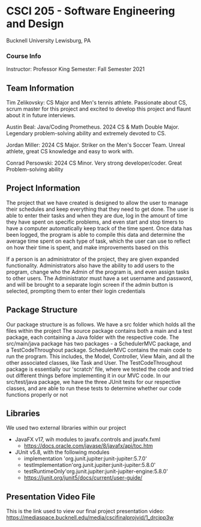 # CSCI 205 - Software Engineering and Design
Bucknell University
Lewisburg, PA
### Course Info
Instructor: Professor King
Semester: Fall Semester 2021
## Team Information

Tim Zelikovsky: CS Major and Men's tennis athlete. Passionate about CS, scrum master for this project and 
excited to develop this project and flaunt about it in future interviews.

Austin Beal: Java/Coding Prometheus. 2024 CS & Math Double Major. Legendary problem-solving ability and extremely devoted to CS. 

Jordan Miller: 2024 CS Major. Striker on the Men's Soccer Team. Unreal athlete, great CS knowledge and easy to work with. 

Conrad Persowski: 2024 CS Minor. Very strong developer/coder. Great Problem-solving ability 
## Project Information
The project that we have created is designed to allow the user to manage their schedules and keep
everything that they need to get done. The user is able to enter their tasks and when they are due, 
log in the amount of time they have spent on specific problems, and even start and stop
timers to have a computer automatically keep track of the time spent. Once data has been logged, the
program is able to compile this data and determine the average time spent on each type of task,
which the user can use to reflect on how their time is spent, and make improvements based on 
this

If a person is an administrator of the project, they are given expanded functionality. Administrators
also have the ability to add users to the program, change who the  Admin of the program is, and 
even assign tasks to other users. The Administrator must have a set username and password, and will
be brought to a separate login screen if the admin button is selected, prompting them to
enter their login credentials

## Package Structure
Our package structure is as follows. We have a src folder which holds all the files within the project
The source package contains both a main and a test package, each containing a Java folder with the
respective code. The src/main/java package has two packages - a SchedulerMVC package, and a TestCodeThroughout
package. SchedulerMVC contains the main code to run the program. This includes, the Model, Controller, View
Main, and all the other associated classes, like Task and User. The TestCodeThroughout package is essentially
our 'scratch'  file, where we tested the code and tried out different things before implementing it in our
MVC code. In our src/test/java package, we have the three JUnit tests for our respective classes, and are able
to run these tests to determine whether our code functions properly or not


## Libraries
We used two external libraries within our project
- JavaFX v17, wih modules to javafx.controls and javafx.fxml
  - https://docs.oracle.com/javase/8/javafx/api/toc.htm
- JUnit v5.8, with the following modules
  - implementation 'org.junit.jupiter:junit-jupiter:5.7.0' 
  - testImplementation'org.junit.jupiter:junit-jupiter:5.8.0' 
  - testRuntimeOnly'org.junit.jupiter:junit-jupiter-engine:5.8.0'
  - https://junit.org/junit5/docs/current/user-guide/

## Presentation Video File
This is the link used to view our final project presentation video:
https://mediaspace.bucknell.edu/media/cscifinalprojvid/1_drcjpp3w
